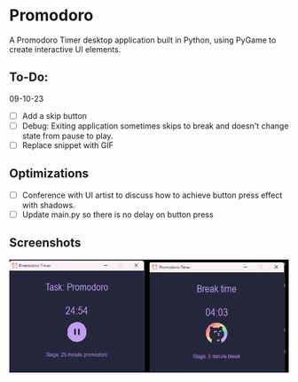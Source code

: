 
# Promodoro

A Promodoro Timer desktop application built in Python, using PyGame to create interactive UI elements.

## To-Do:

09-10-23
- [ ] Add a skip button
- [ ] Debug: Exiting application sometimes skips to break and doesn't change state from pause to play.
- [ ] Replace snippet with GIF

## Optimizations
- [ ] Conference with UI artist to discuss how to achieve button press effect with shadows.
- [ ] Update main.py so there is no delay on button press

## Screenshots

![App Screenshot](visual1.png)

